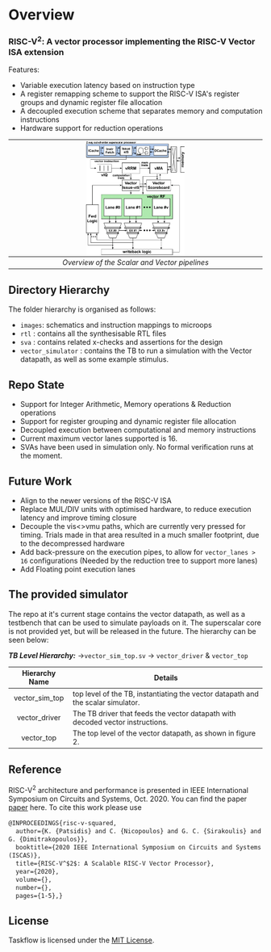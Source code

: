 # Overview

### RISC-V<sup>2</sup>: A vector processor implementing the RISC-V Vector ISA extension

Features:
- Variable execution latency based on instruction type
- A register remapping scheme to support the RISC-V ISA's register groups and dynamic register file allocation
- A decoupled execution scheme that separates memory and computation instructions
- Hardware support for reduction operations

| <img align="center" src="images/core_ppln.png" width="40%"> |
|:--:|
| *Overview of the Scalar and Vector pipelines* |

## Directory Hierarchy

The folder hierarchy is organised as follows:
- `images`: schematics and instruction mappings to microops
- `rtl` : contains all the synthesisable RTL files
- `sva` : contains related x-checks and assertions for the design
- `vector_simulator` : contains the TB to run a simulation with the Vector datapath, as well as some example stimulus.

## Repo State

- Support for Integer Arithmetic, Memory operations & Reduction operations
- Support for register grouping and dynamic register file allocation
- Decoupled execution between computational and memory instructions
- Current maximum vector lanes supported is 16.
- SVAs have been used in simulation only. No formal verification runs at the moment.

## Future Work
- Align to the newer versions of the RISC-V ISA 
- Replace MUL/DIV units with optimised hardware, to reduce execution latency and improve timing closure
- Decouple the vis<>vmu paths, which are currently very pressed for timing. Trials made in that area resulted in a much smaller footprint, due to the decompressed hardware
- Add back-pressure on the execution pipes, to allow for `vector_lanes > 16` configurations (Needed by the reduction tree to support more lanes)
- Add Floating point execution lanes


## The provided simulator
The repo at it's current stage contains the vector datapath, as well as a testbench that can be used to simulate payloads on it. The superscalar core is not provided yet, but will be released in the future. The hierarchy can be seen below:

_**TB Level Hierarchy:**_
->`vector_sim_top.sv` -> `vector_driver` & `vector_top`

|  Hierarchy Name  | Details                                                                                             |
|:----------------:|-----------------------------------------------------------------------------------------------------|
| vector_sim_top   | top level of the TB, instantiating the vector datapath and the scalar simulator. |
| vector_driver    | The TB driver that feeds the vector datapath with decoded vector instructions. |
| vector_top       | The top level of the vector datapath, as shown in figure 2. |

## Reference
RISC-V<sup>2</sup> architecture and performance is presented in
IEEE International Symposium on Circuits and Systems, Oct. 2020. You can find the paper
[paper](https://ieeexplore.ieee.org/document/9181071) here.
To cite this work please use
```
@INPROCEEDINGS{risc-v-squared,
  author={K. {Patsidis} and C. {Nicopoulos} and G. C. {Sirakoulis} and G. {Dimitrakopoulos}},
  booktitle={2020 IEEE International Symposium on Circuits and Systems (ISCAS)}, 
  title={RISC-V^$2$: A Scalable RISC-V Vector Processor}, 
  year={2020},
  volume={},
  number={},
  pages={1-5},}
```

## License
Taskflow is licensed under the [MIT License](./LICENSE).
